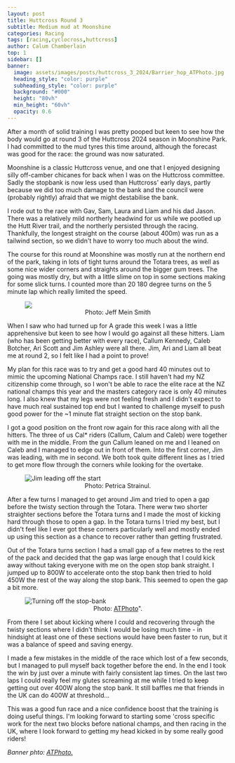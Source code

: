 ```yaml
---
layout: post
title: Huttcross Round 3
subtitle: Medium mud at Moonshine
categories: Racing
tags: [racing,cyclocross,huttcross]
author: Calum Chamberlain
top: 1
sidebar: []
banner:
  image: assets/images/posts/huttcross_3_2024/Barrier_hop_ATPhoto.jpg
  heading_style: "color: purple"
  subheading_style: "color: purple"
  background: "#000"
  height: "80vh"
  min_height: "60vh"
  opacity: 0.6
---
```



After a month of solid training I was pretty pooped but keen to see 
how the body would go at round 3 of the Huttcross 2024 season in Moonshine Park.
I had committed to the mud tyres this time around, although the forecast 
was good for the race: the ground was now saturated. 

Moonshine is a classic Huttcross venue, and one that
I enjoyed designing silly off-camber chicanes for back when I was
on the Huttcross committee. Sadly the stopbank is now less used than
Huttcross' early days, partly because we did too much damage to the
bank and the council were (probably rightly) afraid that we might
destabilise the bank.

I rode out to the race with Gav, Sam, Laura and Liam and his dad Jason.
There was a relatively mild northerly headwind for us while we pootled
up the Hutt River trail, and the northerly persisted through the racing.
Thankfully, the longest straight on the course (about 400m) was run as a
tailwind section, so we didn't have to worry too much about the wind.

The course for this round at Moonshine was mostly run at the northern end of
the park, taking in lots of tight turns around the Totara trees, as well as some
nice wider corners and straights around the bigger gum trees. The going was
mostly dry, but with a little slime on top in some sections making for some slick
turns. I counted more than 20 180 degree turns on the 5 minute lap which really
limited the speed.

<figure>
    <img src="../../../../assets/images/posts/huttcross_3_2024/Twisty_Totara_Jeff_Mein_Smith.jpg"/>
    <center><figcaption>Photo: Jeff Mein Smith</figcaption></center>
</figure>

When I saw who had turned up for A grade this week I was a little apprehensive
but keen to see how I would go against all these hitters. Liam (who has been getting better with every race),
Callum Kennedy, Caleb Botcher, Ari Scott and Jim Ashley were all there. Jim, Ari and Liam all beat me
at round 2, so I felt like I had a point to prove!

My plan for this race was to try and get a good hard 40 minutes out to mimic the
upcoming National Champs race. I still haven't had my NZ citizenship come through, so 
I won't be able to race the elite race at the NZ national champs this year and the masters 
category race is only 40 minutes long. I also knew that my legs were not feeling fresh
and I didn't expect to have much real sustained top end but I wanted to challenge myself
to push good power for the ~1 minute flat straight section on the stop bank.

I got a good position on the front row again for this race along with all the hitters.
The three of us Cal* riders (Callum, Calum and Caleb) were together with me in the middle.
From the gun Callum leaned on me and I leaned on Caleb and I managed to edge out in front 
of them. Into the first corner, Jim was leading, with me in second. We both took quite different
lines as I tried to get more flow through the corners while looking for the overtake.

<figure>                                                                                                        
  <img src="../../../../assets/images/posts/huttcross_3_2024/Second_corner.jpg" alt="Jim leading off the start"/>                  
  <center><figcaption>Photo: Petrica Strainul.</figcaption></center>                   
</figure>


After a few turns I managed to get around Jim and tried to open a gap before the twisty section
through the Totara. There werw two shorter straighter sections before the Totara turns and I 
made the most of kicking hard through those to open a gap. In the Totara turns I tried my best, but
I didn't feel like I ever got these corners particularly well and mostly ended up using this
section as a chance to recover rather than getting frustrated.

Out of the Totara turns section I had a small gap of a few metres to the rest of the pack and
decided that the gap was large enough that I could kick away without taking everyone with 
me on the open stop bank straight. I jumped up to 800W to accelerate onto the stop bank then 
tried to hold 450W the rest of the way along the stop bank. This seemed to open the gap a bit more.

<figure>
  <img src="../../../../assets/images/posts/huttcross_3_2024/Off_the_bank_ATPhoto.jpg" alt="Turning off the stop-bank"/>            
  <center><figcaption>Photo: <a href="https://www.atphoto.co/">ATPhoto</a>".</figcaption></center>                                                                        
</figure> 

From there I set about kicking where I could and recovering through the twisty sections
where I didn't think I would be losing much time - in hindsight at least one of these sections
would have been faster to run, but it was a balance of speed and saving energy.

I made a few mistakes in the middle of the race which lost of a few seconds, but I managed
to pull myself back together before the end. In the end I took the win by just over a minute
with fairly consistent lap times. On the last two laps I could really feel my glutes screaming
at me while I tried to keep getting out over 400W along the stop bank. It still baffles me that
friends in the UK can do 400W at threshold...

This was a good fun race and a nice confidence boost that the training is doing useful things.
I'm looking forward to starting some 'cross specific work for the next two blocks before
national champs, and then racing in the UK, where I look forward to getting my head kicked in
by some really good riders!


<div class="strava-embed-placeholder" data-embed-type="activity" data-embed-id="11771435585" data-style="standard"></div><script src="https://strava-embeds.com/embed.js"></script>

<em>Banner phto: <a href="https://www.atphoto.co">ATPhoto.</a></em>
